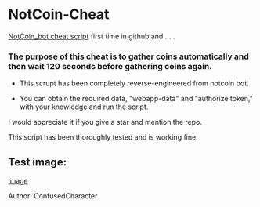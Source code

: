 # NotCoin-Cheat
[NotCoin_bot cheat script](https://t.me/notcoin_bot) first time in github and ... .

### The purpose of this cheat is to gather coins automatically and then wait 120 seconds before gathering coins again. 

* This scrupt has been completely reverse-engineered from notcoin bot.

* You can obtain the required data, "webapp-data" and "authorize token," with your knowledge and run the script.

I would appreciate it if you give a star and mention the repo.

This script has been thoroughly tested and is working fine.
## Test image:

[image](https://raw.githubusercontent.com/ConfusedCharacter/NotCoin-Cheat/main/test-image.png)

Author: ConfusedCharacter
